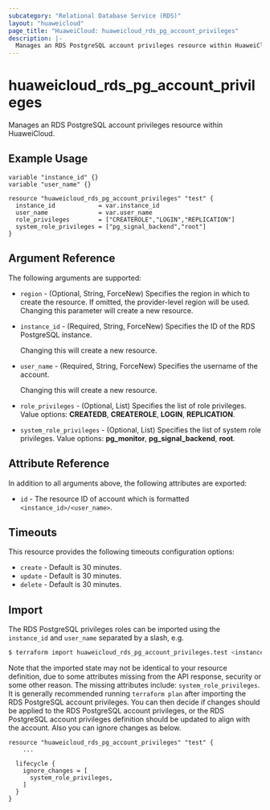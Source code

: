 ```yaml
---
subcategory: "Relational Database Service (RDS)"
layout: "huaweicloud"
page_title: "HuaweiCloud: huaweicloud_rds_pg_account_privileges"
description: |-
  Manages an RDS PostgreSQL account privileges resource within HuaweiCloud.
---
```


# huaweicloud_rds_pg_account_privileges

Manages an RDS PostgreSQL account privileges resource within HuaweiCloud.

## Example Usage

```hcl
variable "instance_id" {}
variable "user_name" {}

resource "huaweicloud_rds_pg_account_privileges" "test" {
  instance_id            = var.instance_id
  user_name              = var.user_name
  role_privileges        = ["CREATEROLE","LOGIN","REPLICATION"]
  system_role_privileges = ["pg_signal_backend","root"]
}
```

## Argument Reference

The following arguments are supported:

* `region` - (Optional, String, ForceNew) Specifies the region in which to create the resource.
  If omitted, the provider-level region will be used. Changing this parameter will create a new resource.

* `instance_id` - (Required, String, ForceNew) Specifies the ID of the RDS PostgreSQL instance.

  Changing this will create a new resource.

* `user_name` - (Required, String, ForceNew) Specifies the username of the account.

  Changing this will create a new resource.

* `role_privileges` - (Optional, List) Specifies the list of role privileges. Value options: **CREATEDB**,
  **CREATEROLE**, **LOGIN**, **REPLICATION**.

* `system_role_privileges` - (Optional, List) Specifies the list of system role privileges. Value options:
  **pg_monitor**, **pg_signal_backend**, **root**.

## Attribute Reference

In addition to all arguments above, the following attributes are exported:

* `id` - The resource ID of account which is formatted `<instance_id>/<user_name>`.

## Timeouts

This resource provides the following timeouts configuration options:

* `create` - Default is 30 minutes.
* `update` - Default is 30 minutes.
* `delete` - Default is 30 minutes.

## Import

The RDS PostgreSQL privileges roles can be imported using the `instance_id` and `user_name` separated by a slash, e.g.

```bash
$ terraform import huaweicloud_rds_pg_account_privileges.test <instance_id>/<user_name>
```

Note that the imported state may not be identical to your resource definition, due to some attributes missing from the
API response, security or some other reason. The missing attributes include: `system_role_privileges`. It is generally
recommended running `terraform plan` after importing the RDS PostgreSQL account privileges. You can then decide if
changes should be applied to the RDS PostgreSQL account privileges, or the RDS PostgreSQL account privileges definition
should be updated to align with the account. Also you can ignore changes as below.

```hcl
resource "huaweicloud_rds_pg_account_privileges" "test" {
    ...

  lifecycle {
    ignore_changes = [
      system_role_privileges,
    ]
  }
}
```
